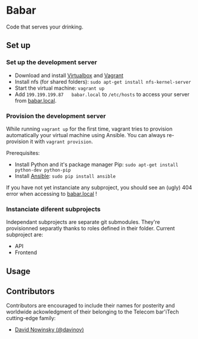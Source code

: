 # Babar
Code that serves your drinking.

## Set up

### Set up the development server
- Download and install [Virtualbox](https://www.virtualbox.org/) and [Vagrant](http://www.vagrantup.com/downloads.html)
- Install nfs (for shared folders): `sudo apt-get install nfs-kernel-server`
- Start the virtual machine: `vagrant up`
- Add `199.199.199.87   babar.local` to `/etc/hosts` to access your server from [babar.local](http://babar.local).

### Provision the development server
While running `vagrant up` for the first time, vagrant tries to provision automatically your virtual machine
using Ansible. You can always re-provision it with `vagrant provision`.

Prerequisites:

- Install Python and it's package manager Pip: `sudo apt-get install python-dev python-pip`
- Install [Ansible](www.ansible.com): `sudo pip install ansible`

If you have not yet instanciate any subproject, you should see an (ugly) 404 error when accessing to
[babar.local](http://babar.local) !

### Instanciate diferent subprojects
Independant subprojects are separate git submodules. They're provisionned separatly thanks to roles defined in their
folder.
Current subproject are:
- API
- Frontend

## Usage

## Contributors
Contributors are encouraged to include their names for posterity and worldwide ackowledgment of their belonging to
the Telecom bar'iTech cutting-edge family:

- [David Nowinsky (@davinov)](http://david.nowinsky.net)


